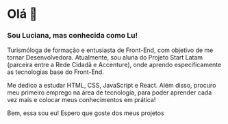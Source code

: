 # Olá 👋

### Sou Luciana, mas conhecida como Lu! 

Turismóloga de formação e entusiasta de Front-End, com objetivo de me tornar Desenvolvedora. Atualmente, sou aluna do Projeto Start Latam (parceira entre a Rede Cidadã e Accenture), onde aprendo especificamente as tecnologias base do Front-End. 

Me dedico a estudar HTML, CSS, JavaScript e React. Além disso, procuro meu primeiro emprego na área de tecnologia, para poder aprender cada vez mais e colocar meus conhecimentos em prática!

Bem, essa sou eu! Espero que goste dos meus projetos
